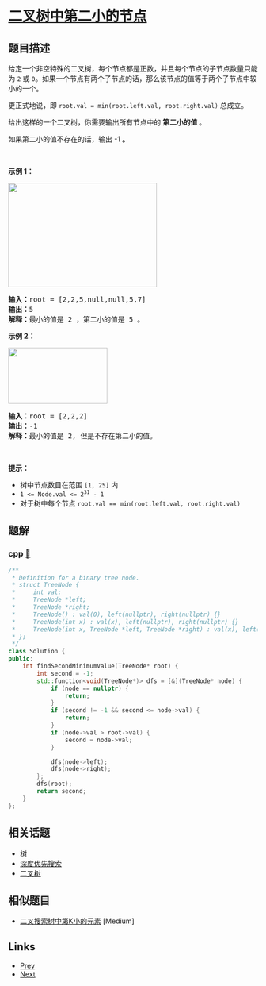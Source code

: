 
# [二叉树中第二小的节点](https://leetcode-cn.com/problems/second-minimum-node-in-a-binary-tree)

## 题目描述

<p>给定一个非空特殊的二叉树，每个节点都是正数，并且每个节点的子节点数量只能为&nbsp;<code>2</code>&nbsp;或&nbsp;<code>0</code>。如果一个节点有两个子节点的话，那么该节点的值等于两个子节点中较小的一个。</p>

<p>更正式地说，即&nbsp;<code>root.val = min(root.left.val, root.right.val)</code> 总成立。</p>

<p>给出这样的一个二叉树，你需要输出所有节点中的&nbsp;<strong>第二小的值 </strong>。</p>

<p>如果第二小的值不存在的话，输出 -1 <strong>。</strong></p>

<p>&nbsp;</p>

<p><strong>示例 1：</strong></p>
<img alt="" src="https://assets.leetcode.com/uploads/2020/10/15/smbt1.jpg" style="height: 210px; width: 300px;" />
<pre>
<strong>输入：</strong>root = [2,2,5,null,null,5,7]
<strong>输出：</strong>5
<strong>解释：</strong>最小的值是 2 ，第二小的值是 5 。
</pre>

<p><strong>示例 2：</strong></p>
<img alt="" src="https://assets.leetcode.com/uploads/2020/10/15/smbt2.jpg" style="height: 113px; width: 200px;" />
<pre>
<strong>输入：</strong>root = [2,2,2]
<strong>输出：</strong>-1
<strong>解释：</strong>最小的值是 2, 但是不存在第二小的值。
</pre>

<p>&nbsp;</p>

<p><strong>提示：</strong></p>

<ul>
	<li>树中节点数目在范围 <code>[1, 25]</code> 内</li>
	<li><code>1 &lt;= Node.val &lt;= 2<sup>31</sup> - 1</code></li>
	<li>对于树中每个节点 <code>root.val == min(root.left.val, root.right.val)</code></li>
</ul>


## 题解

### cpp [🔗](second-minimum-node-in-a-binary-tree.cpp) 
```cpp
/**
 * Definition for a binary tree node.
 * struct TreeNode {
 *     int val;
 *     TreeNode *left;
 *     TreeNode *right;
 *     TreeNode() : val(0), left(nullptr), right(nullptr) {}
 *     TreeNode(int x) : val(x), left(nullptr), right(nullptr) {}
 *     TreeNode(int x, TreeNode *left, TreeNode *right) : val(x), left(left), right(right) {}
 * };
 */
class Solution {
public:
    int findSecondMinimumValue(TreeNode* root) {
        int second = -1;
        std::function<void(TreeNode*)> dfs = [&](TreeNode* node) {
            if (node == nullptr) {
                return;
            }
            if (second != -1 && second <= node->val) {
                return;
            }
            if (node->val > root->val) {
                second = node->val;
            }

            dfs(node->left);
            dfs(node->right);
        };
        dfs(root);
        return second;
    }
};

```


## 相关话题

- [树](../../tags/tree.md) 
- [深度优先搜索](../../tags/depth-first-search.md) 
- [二叉树](../../tags/binary-tree.md) 


## 相似题目

- [二叉搜索树中第K小的元素](../kth-smallest-element-in-a-bst/README.md)  [Medium] 


## Links

- [Prev](../image-smoother/README.md) 
- [Next](../redundant-connection/README.md) 

